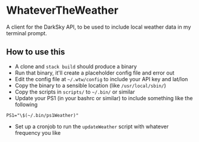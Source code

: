 # WhateverTheWeather

A client for the DarkSky API, to be used to include local weather data in my terminal prompt.

## How to use this

- A clone and `stack build` should produce a binary
- Run that binary, it'll create a placeholder config file and error out
- Edit the config file at `~/.wtw/config` to include your API key and lat/lon
- Copy the binary to a sensible location (like `/usr/local/sbin/`)
- Copy the scripts in `scripts/` to `~/.bin/` or similar
- Update your PS1 (in your bashrc or similar) to include something like the following

```
PS1="\$(~/.bin/ps1Weather)"
```

- Set up a cronjob to run the `updateWeather` script with whatever frequency you like
